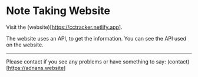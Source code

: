 # Note Taking Website

Visit the (website)[https://cctracker.netlify.app].

The website uses an API, to get the information. You can see the API used on the website.

---
Please contact if you see any problems or have something to say:
(contact)[https://adnans.website]
